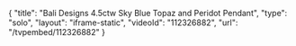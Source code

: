 {
    "title": "Bali Designs 4.5ctw Sky Blue Topaz and Peridot Pendant",
    "type": "solo",
    "layout": "iframe-static",
    "videoId": "112326882",
    "url": "\/tvpembed\/112326882"
}